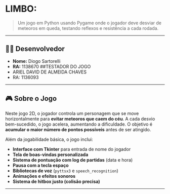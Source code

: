 # LIMBO:

> Um jogo em Python usando Pygame onde o jogador deve desviar de meteoros em queda, testando reflexos e resistência a cada rodada.

---

## 👨‍💻 Desenvolvedor

- **Nome:** Diogo Sartorelli  
- **RA:** 1138670
##TESTADOR DO JOGO
- ARIEL DAVID DE ALMEIDA CHAVES
- RA: 1136093
---

## 🎮 Sobre o Jogo

Neste jogo 2D, o jogador controla um personagem que se move horizontalmente para **evitar meteoros que caem do céu**. A cada desvio bem-sucedido, o jogo acelera, aumentando a dificuldade. O objetivo é **acumular o maior número de pontos possíveis** antes de ser atingido.

Além da jogabilidade básica, o jogo inclui:

- **Interface com Tkinter** para entrada de nome do jogador  
- **Tela de boas-vindas personalizada**
- **Sistema de pontuação com log de partidas** (data e hora)  
- **Pausa com a tecla espaço**
- **Bibliotecas de voz** (`pyttsx3` e `speech_recognition`)  
- **Animações e efeitos sonoros**
- **Sistema de hitbox justo (colisão precisa)**

---


